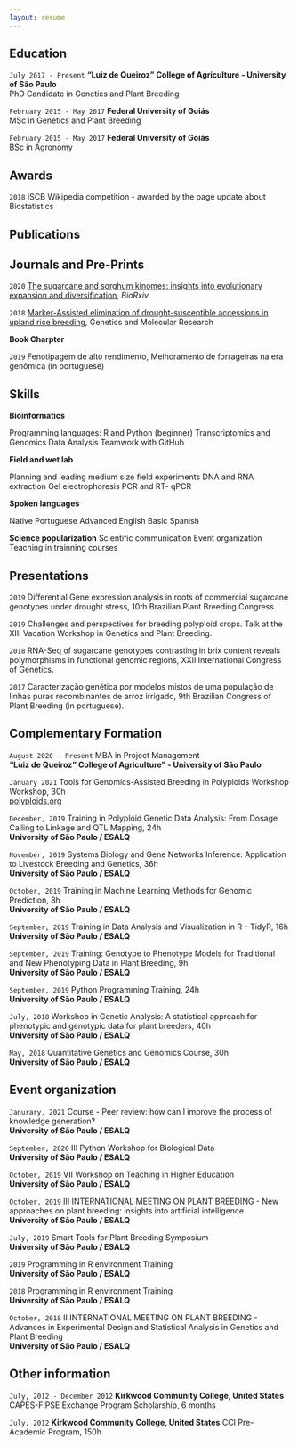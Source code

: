 ```yaml
---
layout: resume
---
```

## Education

`July 2017 - Present`
__“Luiz de Queiroz” College of Agriculture - University of São
Paulo__  
PhD Candidate in Genetics and Plant Breeding  

`February 2015 - May 2017`
__Federal University of Goiás__  
MSc in Genetics and Plant Breeding

`February 2015 - May 2017`
__Federal University of Goiás__  
BSc in Agronomy

## Awards

`2018`
ISCB Wikipedia competition - awarded by the page update about Biostatistics

## Publications

<!-- A list is also available [online](https://scholar.google.co.uk/citations?user=LTOTl0YAAAAJ) -->

## Journals and Pre-Prints

`2020`
[The sugarcane and sorghum kinomes: insights into evolutionary expansion and diversification](https://www.biorxiv.org/content/10.1101/2020.09.15.298612v1), _BioRxiv_

`2018`
[Marker-Assisted elimination of drought-susceptible accessions in upland rice breeding](https://www.geneticsmr.org/articles/markerassisted-elimination-of-droughtsusceptible-accessions-in-upland-rice-breeding-7561.html), Genetics and Molecular Research

__Book Charpter__

`2019`
Fenotipagem de alto rendimento, Melhoramento de forrageiras na era genômica (in portuguese) 

## Skills

__Bioinformatics__

Programming languages: R and Python (beginner) 
Transcriptomics and Genomics Data Analysis 
Teamwork with GitHub 

__Field and wet lab__

Planning and leading medium size field experiments
DNA and RNA extraction 
Gel electrophoresis 
PCR and RT- qPCR

__Spoken languages__

Native Portuguese
Advanced English
Basic Spanish

__Science popularization__
Scientific communication
Event organization
Teaching in trainning courses

## Presentations

`2019`
Differential Gene expression analysis in roots of commercial sugarcane genotypes under drought
stress, 10th Brazilian Plant Breeding Congress

`2019`
Challenges and perspectives for breeding polyploid crops. Talk at the XIII Vacation
Workshop in Genetics and Plant Breeding.

`2018`
RNA-Seq of sugarcane genotypes contrasting in brix content reveals polymorphisms in
functional genomic regions, XXII International Congress of Genetics.

`2017`
Caracterização genética por modelos mistos de uma população de linhas puras recombinantes de arroz irrigado, 9th Brazilian Congress of Plant
Breeding (in portuguese).

## Complementary Formation

`August 2020 - Present`
MBA in Project Management  
__“Luiz de Queiroz” College of Agriculture" - University of São Paulo__


`January 2021` 
Tools for Genomics-Assisted Breeding in Polyploids Workshop Workshop, 30h  
[polyploids.org](https://www.polyploids.org/)

`December, 2019`
Training in Polyploid Genetic Data Analysis: From Dosage Calling to Linkage and QTL Mapping, 24h  
__University of São Paulo / ESALQ__

`November, 2019`
Systems Biology and Gene Networks Inference: Application to Livestock Breeding and Genetics, 36h  
__University of São Paulo / ESALQ__

`October, 2019`
Training in Machine Learning Methods for Genomic Prediction, 8h  
__University of São Paulo / ESALQ__

`September, 2019`
Training in Data Analysis and Visualization in R - TidyR, 16h  
__University of São Paulo / ESALQ__

`September, 2019`
Training: Genotype to Phenotype Models for Traditional and New Phenotyping Data in Plant Breeding, 9h  
__University of São Paulo / ESALQ__

`September, 2019`
Python Programming Training, 24h  
__University of São Paulo / ESALQ__

`July, 2018`
Workshop in Genetic Analysis: A statistical approach for phenotypic and genotypic data for plant breeders, 40h  
__University of São Paulo / ESALQ__

`May, 2018`
Quantitative Genetics and Genomics Course, 30h  
__University of São Paulo / ESALQ__

## Event organization

`Janurary, 2021`
Course - Peer review: how can I improve the process of knowledge generation?  
__University of São Paulo / ESALQ__

`September, 2020`
III Python Workshop for Biological Data  
__University of São Paulo / ESALQ__

`October, 2019`
VII Workshop on Teaching in Higher Education  
__University of São Paulo / ESALQ__

`October, 2019`
III INTERNATIONAL MEETING ON PLANT BREEDING - New approaches on plant breeding: insights into
artificial intelligence  
__University of São Paulo / ESALQ__

`July, 2019`
Smart Tools for Plant Breeding Symposium  
__University of São Paulo / ESALQ__

`2019`
Programming in R environment Training  
__University of São Paulo / ESALQ__

`2018`
Programming in R environment Training  
__University of São Paulo / ESALQ__

`October, 2018`
II INTERNATIONAL MEETING ON PLANT BREEDING - Advances in Experimental Design and Statistical
Analysis in Genetics and Plant Breeding  
__University of São Paulo / ESALQ__

## Other information

`July, 2012 - December 2012`
__Kirkwood Community College, United States__
CAPES-FIPSE Exchange Program Scholarship, 6 months

`July, 2012`
__Kirkwood Community College, United States__
CCI Pre-Academic Program, 150h

<!-- ### Footer

Last updated: February 2020 -->


